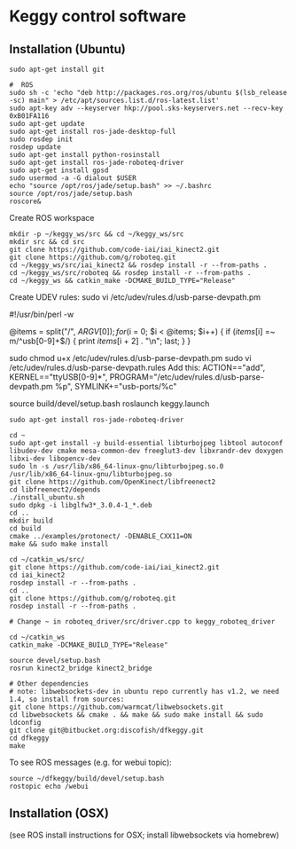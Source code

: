 Keggy control software
=======================

Installation (Ubuntu)
---------------------
    sudo apt-get install git

	#  ROS
	sudo sh -c 'echo "deb http://packages.ros.org/ros/ubuntu $(lsb_release -sc) main" > /etc/apt/sources.list.d/ros-latest.list'
	sudo apt-key adv --keyserver hkp://pool.sks-keyservers.net --recv-key 0xB01FA116
	sudo apt-get update
	sudo apt-get install ros-jade-desktop-full
	sudo rosdep init
	rosdep update
	sudo apt-get install python-rosinstall
	sudo apt-get install ros-jade-roboteq-driver
	sudo apt-get install gpsd
	sudo usermod -a -G dialout $USER
	echo "source /opt/ros/jade/setup.bash" >> ~/.bashrc
	source /opt/ros/jade/setup.bash
	roscore&


Create ROS workspace

	mkdir -p ~/keggy_ws/src && cd ~/keggy_ws/src
	mkdir src && cd src
	git clone https://github.com/code-iai/iai_kinect2.git
	git clone https://github.com/g/roboteq.git
	cd ~/keggy_ws/src/iai_kinect2 && rosdep install -r --from-paths .
	cd ~/keggy_ws/src/roboteq && rosdep install -r --from-paths .
	cd ~/keggy_ws && catkin_make -DCMAKE_BUILD_TYPE="Release"


Create UDEV rules:
sudo vi /etc/udev/rules.d/usb-parse-devpath.pm

#!/usr/bin/perl -w

@items = split("/", $ARGV[0]);
for ($i = 0; $i < @items; $i++) {
    if ($items[$i] =~ m/^usb[0-9]+$/) {
        print $items[$i + 2] . "\n";
        last;
    }
}

sudo chmod u+x /etc/udev/rules.d/usb-parse-devpath.pm
sudo vi /etc/udev/rules.d/usb-parse-devpath.rules
Add this:
  ACTION=="add", KERNEL=="ttyUSB[0-9]*", PROGRAM="/etc/udev/rules.d/usb-parse-devpath.pm %p", SYMLINK+="usb-ports/%c"



source build/devel/setup.bash
roslaunch keggy.launch


	sudo apt-get install ros-jade-roboteq-driver

   ```
cd ~
sudo apt-get install -y build-essential libturbojpeg libtool autoconf libudev-dev cmake mesa-common-dev freeglut3-dev libxrandr-dev doxygen libxi-dev libopencv-dev
sudo ln -s /usr/lib/x86_64-linux-gnu/libturbojpeg.so.0 /usr/lib/x86_64-linux-gnu/libturbojpeg.so
git clone https://github.com/OpenKinect/libfreenect2
cd libfreenect2/depends
./install_ubuntu.sh
sudo dpkg -i libglfw3*_3.0.4-1_*.deb
cd ..
mkdir build
cd build
cmake ../examples/protonect/ -DENABLE_CXX11=ON
make && sudo make install
```

   ```
cd ~/catkin_ws/src/
git clone https://github.com/code-iai/iai_kinect2.git
cd iai_kinect2
rosdep install -r --from-paths .
cd ..
git clone https://github.com/g/roboteq.git
rosdep install -r --from-paths .

# Change ~ in roboteq_driver/src/driver.cpp to keggy_roboteq_driver

cd ~/catkin_ws
catkin_make -DCMAKE_BUILD_TYPE="Release"
```

   ```
source devel/setup.bash
rosrun kinect2_bridge kinect2_bridge
```


	# Other dependencies
	# note: libwebsockets-dev in ubuntu repo currently has v1.2, we need 1.4, so install from sources:
	git clone https://github.com/warmcat/libwebsockets.git
	cd libwebsockets && cmake . && make && sudo make install && sudo ldconfig
    git clone git@bitbucket.org:discofish/dfkeggy.git
    cd dfkeggy
    make

To see ROS messages (e.g. for webui topic):

	source ~/dfkeggy/build/devel/setup.bash
	rostopic echo /webui


Installation (OSX)
-------------------
	
(see ROS install instructions for OSX; install libwebsockets via homebrew)

